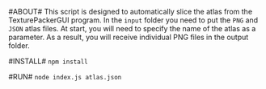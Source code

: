 #ABOUT#
This script is designed to automatically slice the atlas from the TexturePackerGUI program.
In the `input` folder you need to put the `PNG` and `JSON` atlas files.
At start, you will need to specify the name of the atlas as a parameter.
As a result, you will receive individual PNG files in the output folder.

#INSTALL#
`npm install`

#RUN#
`node index.js atlas.json`

